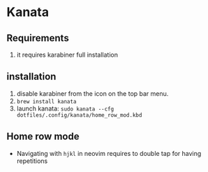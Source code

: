 # Kanata

## Requirements

1. it requires karabiner full installation

## installation

1. disable karabiner from the icon on the top bar menu.
2. `brew install kanata`
3. launch kanata:
`sudo kanata --cfg dotfiles/.config/kanata/home_row_mod.kbd`

## Home row mode

- Navigating with `hjkl` in neovim requires to double tap for having repetitions
